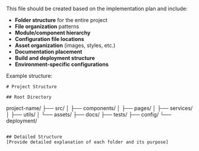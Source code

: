 This file should be created based on the implementation plan and include:
- **Folder structure** for the entire project
- **File organization** patterns
- **Module/component hierarchy**
- **Configuration file locations**
- **Asset organization** (images, styles, etc.)
- **Documentation placement**
- **Build and deployment structure**
- **Environment-specific configurations**

Example structure:
```
# Project Structure

## Root Directory
```
project-name/
├── src/
│   ├── components/
│   ├── pages/
│   ├── services/
│   ├── utils/
│   └── assets/
├── docs/
├── tests/
├── config/
└── deployment/
```

## Detailed Structure
[Provide detailed explanation of each folder and its purpose]
```

